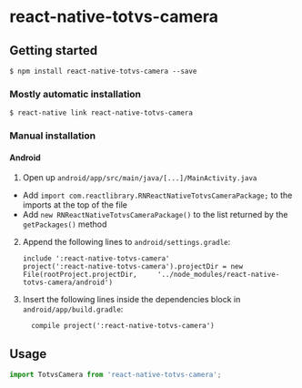
# react-native-totvs-camera

## Getting started

`$ npm install react-native-totvs-camera --save`

### Mostly automatic installation

`$ react-native link react-native-totvs-camera`

### Manual installation


#### Android

1. Open up `android/app/src/main/java/[...]/MainActivity.java`
  - Add `import com.reactlibrary.RNReactNativeTotvsCameraPackage;` to the imports at the top of the file
  - Add `new RNReactNativeTotvsCameraPackage()` to the list returned by the `getPackages()` method
2. Append the following lines to `android/settings.gradle`:
  	```
  	include ':react-native-totvs-camera'
  	project(':react-native-totvs-camera').projectDir = new File(rootProject.projectDir, 	'../node_modules/react-native-totvs-camera/android')
  	```
3. Insert the following lines inside the dependencies block in `android/app/build.gradle`:
  	```
      compile project(':react-native-totvs-camera')
  	```


## Usage
```javascript
import TotvsCamera from 'react-native-totvs-camera';
```
  
